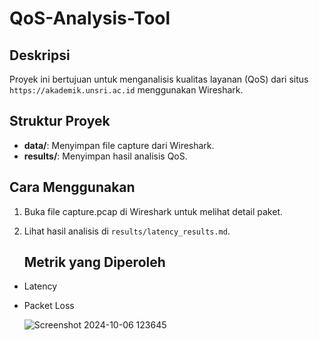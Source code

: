 # QoS-Analysis-Tool

## Deskripsi
Proyek ini bertujuan untuk menganalisis kualitas layanan (QoS) dari situs `https://akademik.unsri.ac.id` menggunakan Wireshark.

## Struktur Proyek
- **data/**: Menyimpan file capture dari Wireshark.
- **results/**: Menyimpan hasil analisis QoS.

## Cara Menggunakan
1. Buka file capture.pcap di Wireshark untuk melihat detail paket.
2. Lihat hasil analisis di `results/latency_results.md`.

   ## Metrik yang Diperoleh
- Latency
- Packet Loss

  ![Screenshot 2024-10-06 123645](https://github.com/user-attachments/assets/86913b15-081b-416d-b29d-ff13b1858d6a)
